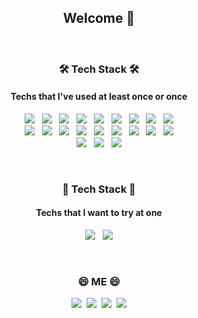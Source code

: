 <h2 align="Center"><b> Welcome 👋</b></h2> 

<!--
**ByeongJunis/ByeongJunis** is a ✨ _special_ ✨ repository because its `README.md` (this file) appears on your GitHub profile.

Here are some ideas to get you started:

- 🔭 I’m currently working on ...
- 🌱 I’m currently learning ...
- 👯 I’m looking to collaborate on ...
- 🤔 I’m looking for help with ...
- 💬 Ask me about ...
- 📫 How to reach me: ...
- 😄 Pronouns: ...
- ⚡ Fun fact: ...
-->
<br>
<h3 align="center"><b>🛠 Tech Stack 🛠</b></h3>
<h4 align="center"><b>Techs that I've used at least once or once</b></h4>
<p align="center">
  <img src="https://img.shields.io/badge/Android Studio-3DDC84?style=flat-square&logo=Android&logoColor=white"/></a> &nbsp
  <img src="https://img.shields.io/badge/Java-007396?style=flat-square&logo=Java&logoColor=white"/></a> &nbsp
  <img src="https://img.shields.io/badge/HTML5-E34F26?style=flat-square&logo=HTML5&logoColor=white"/></a> &nbsp
  <img src="https://img.shields.io/badge/CSS3-1572B6?style=flat-square&logo=CSS3&logoColor=white"/></a> &nbsp
  <img src="https://img.shields.io/badge/JavaScript-F7DF1E?style=flat-square&logo=JavaScript&logoColor=white"/></a> &nbsp
  <img src="https://img.shields.io/badge/C-A8B9CC?style=flat-square&logo=C&logoColor=white"/></a> &nbsp
  <img src="https://img.shields.io/badge/C++-00599C?style=flat-square&logo=c%2B%2B&logoColor=white"/></a> &nbsp
  <img src="https://img.shields.io/badge/C%23-239120?style=flat-square&logo=C Sharp&logoColor=white"/></a> &nbsp
  <img src="https://img.shields.io/badge/Python-3776AB?style=flat-square&logo=Python&logoColor=white"/></a> <br>
<img src="https://img.shields.io/badge/Node.js-339933?style=flat-square&logo=Node.js&logoColor=white"/></a> &nbsp
<img src="https://img.shields.io/badge/MongoDB-47A248?style=flat-square&logo=MongoDB&logoColor=white"/></a> &nbsp 
<img src="https://img.shields.io/badge/MySQL-4479A1?style=flat-square&logo=MySQL&logoColor=white"/></a> &nbsp 
<img src="https://img.shields.io/badge/Ubuntu-E95420?style=flat-square&logo=Ubuntu&logoColor=white"/></a> &nbsp
<img src="https://img.shields.io/badge/Git-F05032?style=flat-square&logo=Git&logoColor=white"/></a> &nbsp
<img src="https://img.shields.io/badge/Amazon AWS-232F3E?style=flat-square&logo=Amazon%20AWS&logoColor=white"/></a> &nbsp
<img src="https://img.shields.io/badge/Docker-2496ED?style=flat-square&logo=Docker&logoColor=white"/></a> &nbsp
<img src="https://img.shields.io/badge/Arduino-00979D?style=flat-square&logo=Arduino&logoColor=white"/></a> &nbsp
<img src="https://img.shields.io/badge/CS2-31A8FF?style=flat-square&logo=Adobe Photoshop&logoColor=white"/></a> <br>
<img src="https://img.shields.io/badge/Visual Studio-5C2D91?style=flat-square&logo=Visual Studio&logoColor=white"/></a> &nbsp
<img src="https://img.shields.io/badge/Visual Studio Code-007ACC?style=flat-square&logo=Visual Studio Code&logoColor=white"/></a> &nbsp
<img src="https://img.shields.io/badge/Unity-000000?style=flat-square&logo=Unity&logoColor=white"/></a></p>
<br>
<h3 align="center"><b>🌱 Tech Stack 🌱</b></h3>
<h4 align="center"><b>Techs that I want to try at one</b></h4><p align="center">
<img src="https://img.shields.io/badge/Kotlin-7F52FF?style=flat-square&logo=Kotlin&logoColor=white"/></a> &nbsp
<img src="https://img.shields.io/badge/Flutter-02569B?style=flat-square&logo=Flutter&logoColor=white"/></a></p>
<br>
<h3 align="center"><b>😄 ME 😄</b></h3><p align="center">
<a href="https://jun.oopy.io/" target="_blank"><img src="https://img.shields.io/badge/Notion-000000?style=flat-square&logo=Notion&logoColor=white"/></a>&nbsp
  <a href="https://velog.io/@junis" target="_blank"><img src="https://img.shields.io/badge/Velog-20c997?style=flat-square&logo=Vimeo&logoColor=white"/></a>&nbsp
<a href="mailto:guqudjun12@gmail.com" target="_blank"><img src="https://img.shields.io/badge/Gmail-EA4335?style=flat-square&logo=Gmail&logoColor=white"/></a>&nbsp
<a href="mailto:guqudjun11@naver.com" target="_blank"><img src="https://img.shields.io/badge/Naver-03C75A?style=flat-square&logo=Naver&logoColor=white"/></a>
</p>

